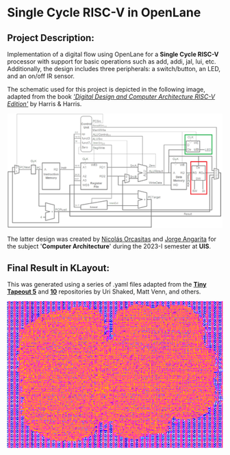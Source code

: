 # Single Cycle RISC-V in OpenLane

## Project Description:

Implementation of a digital flow using OpenLane for a **Single Cycle RISC-V** processor with support for basic operations such as add, addi, jal, lui, etc. Additionally, the design includes three peripherals: a switch/button, an LED, and an on/off IR sensor.

The schematic used for this project is depicted in the following image, adapted from the book [*'Digital Design and Computer Architecture RISC-V Edition'*](https://pages.hmc.edu/harris/ddca/ddcarv.html) by Harris & Harris.

![DatapathPeriferico.png](MediaReadme/DatapathPeriferico.png)

The latter design was created by [Nicolás Orcasitas](https://github.com/NicolasOrcasitas) and [Jorge Angarita](https://github.com/Gior-gio) for the subject '**Computer Architecture**' during the 2023-I semester at **UIS**.

## Final Result in KLayout:

This was generated using a series of .yaml files adapted from the [**Tiny Tapeout 5**](https://github.com/TinyTapeout/tt05-submission-template) and [**10**](https://github.com/TinyTapeout/tt10-verilog-template) repositories by Uri Shaked, Matt Venn, and others. 

![GDS_Klayout](MediaReadme/GDS_Klayout.png)

